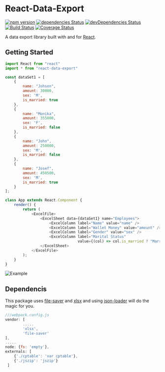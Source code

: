 # React-Data-Export

[![npm version](https://badge.fury.io/js/react-data-export.svg)](https://badge.fury.io/js/react-data-export)
[![dependencies Status](https://david-dm.org/securedeveloper/react-data-export/status.svg)](https://david-dm.org/securedeveloper/react-data-export)
[![devDependencies Status](https://david-dm.org/securedeveloper/react-data-export/dev-status.svg)](https://david-dm.org/securedeveloper/react-data-export?type=dev)
[![Build Status](https://travis-ci.org/securedeveloper/react-data-export.svg?branch=master)](https://travis-ci.org/securedeveloper/react-data-export)
[![Coverage Status](https://coveralls.io/repos/github/securedeveloper/react-data-export/badge.svg?branch=master)](https://coveralls.io/github/securedeveloper/react-data-export?branch=master)


A data export library built with and for [React](http://facebook.github.io/react/index.html). 

## Getting Started

```javascript
import React from "react"
import * from "react-data-export"

const dataSet1 = [
    {
        name: "Johson",
        amount: 30000,
        sex: 'M',
        is_married: true
    },
    {
        name: "Monika",
        amount: 355000,
        sex: 'F',
        is_married: false
    },
    {
        name: "John",
        amount: 250000,
        sex: 'M',
        is_married: false
    },
    {
        name: "Josef",
        amount: 450500,
        sex: 'M',
        is_married: true
    }
];

class App extends React.Component {
    render() {
        return (
            <ExcelFile>
                <ExcelSheet data={dataSet1} name="Employees">
                    <ExcelColumn label="Name" value="name" />
                    <ExcelColumn label="Wallet Money" value="amount" />
                    <ExcelColumn label="Gender" value="sex" />
                    <ExcelColumn label="Marital Status" 
                                 value={(col) => col.is_married ? "Married" : "Single"} />
                </ExcelSheet>
            </ExcelFile>
        );
    }
}
```

![Example](https://i.imgur.com/6fwdJeo.png)

## Dependencis 
This package uses [file-saver](https://www.npmjs.com/package/file-saver) and [xlsx](https://www.npmjs.com/package/xlsx) and using [json-loader](https://www.npmjs.com/package/json-loader) will do the magic for you.


```javascript
///webpack.config.js
vendor: [
        .....
        'xlsx',
        'file-saver'
],
.....
node: {fs: 'empty'},
externals: [
    {'./cptable': 'var cptable'},
    {'./jszip': 'jszip'}
 ]
```

